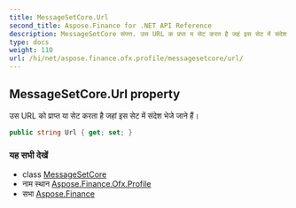```yaml
---
title: MessageSetCore.Url
second_title: Aspose.Finance for .NET API Reference
description: MessageSetCore संपत्त. उस URL क प्रप्त य सेट करत है जहं इस सेट में संदेश भेजे जने हैं
type: docs
weight: 110
url: /hi/net/aspose.finance.ofx.profile/messagesetcore/url/
---
```

## MessageSetCore.Url property

उस URL को प्राप्त या सेट करता है जहां इस सेट में संदेश भेजे जाने हैं।

```csharp
public string Url { get; set; }
```

### यह सभी देखें

* class [MessageSetCore](../)
* नाम स्थान [Aspose.Finance.Ofx.Profile](../../messagesetcore/)
* सभा [Aspose.Finance](../../../)


